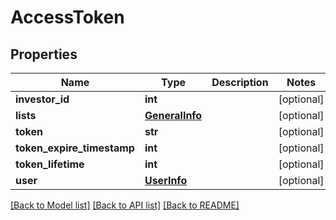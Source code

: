 # AccessToken

## Properties
Name | Type | Description | Notes
------------ | ------------- | ------------- | -------------
**investor_id** | **int** |  | [optional] 
**lists** | [**GeneralInfo**](GeneralInfo.md) |  | [optional] 
**token** | **str** |  | [optional] 
**token_expire_timestamp** | **int** |  | [optional] 
**token_lifetime** | **int** |  | [optional] 
**user** | [**UserInfo**](UserInfo.md) |  | [optional] 

[[Back to Model list]](../README.md#documentation-for-models) [[Back to API list]](../README.md#documentation-for-api-endpoints) [[Back to README]](../README.md)


